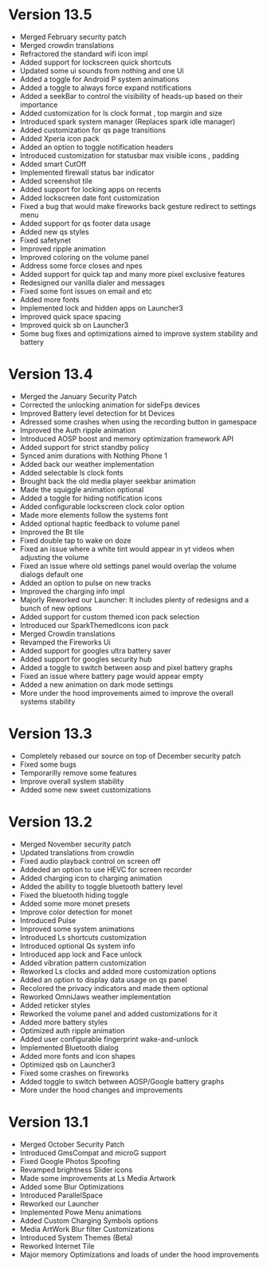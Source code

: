 # Version 13.5
- Merged February security patch
- Merged crowdin translations 
- Refractored the standard wifi icon impl
- Added support for lockscreen quick shortcuts
- Updated some ui sounds from nothing and one Ui
- Added a toggle for Android P system animations
- Added a toggle to always force expand notifications
- Added a seekBar to control the visibility of heads-up based on their importance 
- Added customization for ls clock format , top margin and size
- Introduced spark system manager (Replaces spark idle manager)
- Added customization for qs page transitions 
- Added Xperia icon pack
- Added an option to toggle notification headers
- Introduced customization for statusbar max visible icons , padding 
- Added smart CutOff 
- Implemented firewall status bar indicator
- Added screenshot tile
- Added support for locking apps on recents
- Added lockscreen date font customization 
- Fixed a bug that would make fireworks back gesture redirect to settings menu
- Added support for qs footer data usage
- Added new qs styles 
- Fixed safetynet
- Improved ripple animation 
- Improved coloring on the volume panel 
- Address some force closes and npes
- Added support for quick tap and many more pixel exclusive features
- Redesigned our vanilla dialer and messages 
- Fixed some font issues on email and etc 
- Added more fonts 
- Implemented lock and hidden apps on Launcher3
- Improved quick space spacing 
- Improved quick sb on Launcher3
- Some bug fixes and optimizations aimed to improve system stability and battery

# Version 13.4
- Merged the January Security Patch
- Corrected the unlocking animation for sideFps devices
- Improved Battery level detection for bt Devices
- Adressed some crashes when using the recording button in gamespace
- Improved the Auth ripple animation
- Introduced AOSP boost and memory optimization framework API
- Added support for strict standby policy 
- Synced anim durations with Nothing Phone 1
- Added back our weather implementation
- Added selectable ls clock fonts
- Brought back the old media player seekbar animation
- Made the squiggle animation optional
- Added a toggle for hiding notification icons
- Added configurable lockscreen clock color option
- Made more elements follow the systems font
- Added optional haptic feedback to volume panel
- Improved the Bt tile
- Fixed double tap to wake on doze
- Fixed an issue where a white tint would appear in yt videos when adjusting the volume
- Fixed an issue where old settings panel would overlap the volume dialogs default one
- Added an option to pulse on new tracks
- Improved the charging info impl 
- Majorly Reworked our Launcher: It includes plenty of redesigns and a bunch of new options
- Added support for custom themed icon pack selection
- Introduced our SparkThemedIcons icon pack
- Merged Crowdin translations
- Revamped the Fireworks Ui
- Added support for googles ultra battery saver
- Added support for googles security hub
- Added a toggle to switch between aosp and pixel battery graphs
- Fixed an issue where battery page would appear empty
- Added a new animation on dark mode settings
- More under the hood improvements aimed to improve the overall systems stability

# Version 13.3
- Completely rebased our source on top of December security patch
- Fixed some bugs
- Temporarilly remove some features
- Improve overall system stability
- Added some new sweet customizations

# Version 13.2 
- Merged November security patch
- Updated translations from crowdin
- Fixed audio playback control on screen off
- Addeded an option to use HEVC for screen recorder
- Added charging icon to charging animation
- Added the ability to toggle bluetooth battery level
- Fixed the bluetooth hiding toggle
- Added some more monet presets
- Improve color detection for monet
- Introduced Pulse
- Improved some system animations
- Introduced Ls shortcuts customization
- Introduced optional Qs system info
- Introduced app lock and Face unlock
- Added vibration pattern customization
- Reworked Ls clocks and added more customization options
- Added an option to display data usage on qs panel
- Recolored the privacy indicators and made them optional
- Reworked OmniJaws weather implementation
- Added reticker styles
- Reworked the volume panel and added customizations for it
- Added more battery styles
- Optimized auth ripple animation
- Added user configurable fingerprint wake-and-unlock
- Implemented Bluetooth dialog
- Added more fonts and icon shapes
- Optimized qsb on Launcher3
- Fixed some crashes on fireworks
- Added toggle to switch between AOSP/Google battery graphs 
- More under the hood changes and improvements

# Version 13.1
- Merged October Security Patch
- Introduced GmsCompat and microG support
- Fixed Google Photos Spoofing
- Revamped brightness Slider icons
- Made some improvements at Ls Media Artwork
- Added some Blur Optimizations
- Introduced ParallelSpace
- Reworked our Launcher
- Implemented Powe Menu animations
- Added Custom Charging Symbols options
- Media ArtWork Blur filter Customizations
- Introduced System Themes (Beta)
- Reworked Internet Tile
- Major memory Optimizations and loads of under the hood improvements
